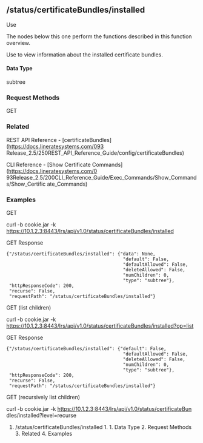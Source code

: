 ## /status/certificateBundles/installed

Use

The nodes below this one perform the functions described in this function
overview.

Use to view information about the installed certificate bundles.

#### Data Type

subtree

### Request Methods

GET

### Related

REST API Reference - [certificateBundles](https://docs.lineratesystems.com/093
Release_2.5/250REST_API_Reference_Guide/config/certificateBundles)

CLI Reference - [Show Certificate Commands](https://docs.lineratesystems.com/0
93Release_2.5/200CLI_Reference_Guide/Exec_Commands/Show_Commands/Show_Certific
ate_Commands)

### Examples

GET

curl -b cookie.jar -k
https://10.1.2.3:8443/lrs/api/v1.0/status/certificateBundles/installed

GET Response

    
    {"/status/certificateBundles/installed": {"data": None,
                                               "default": False,
                                               "defaultAllowed": False,
                                               "deleteAllowed": False,
                                               "numChildren": 0,
                                               "type": "subtree"},
     "httpResponseCode": 200,
     "recurse": False,
     "requestPath": "/status/certificateBundles/installed"}
    

GET (list children)

curl -b cookie.jar -k
https://10.1.2.3:8443/lrs/api/v1.0/status/certificateBundles/installed?op=list

GET Response

    
    {"/status/certificateBundles/installed": {"default": False,
                                               "defaultAllowed": False,
                                               "deleteAllowed": False,
                                               "numChildren": 0,
                                               "type": "subtree"},
     "httpResponseCode": 200,
     "recurse": False,
     "requestPath": "/status/certificateBundles/installed"}
    

GET (recursively list children)

curl -b cookie.jar -k https://10.1.2.3:8443/lrs/api/v1.0/status/certificateBun
dles/installed?level=recurse

  1. /status/certificateBundles/installed
    1.       1. Data Type
    2. Request Methods
    3. Related
    4. Examples


